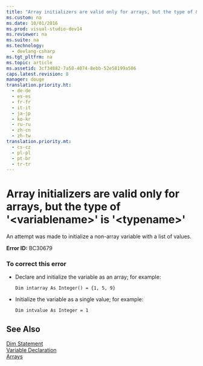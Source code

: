```yaml
---
title: "Array initializers are valid only for arrays, but the type of &#39;&lt;variablename&gt;&#39; is &#39;&lt;typename&gt;&#39;"
ms.custom: na
ms.date: 10/01/2016
ms.prod: visual-studio-dev14
ms.reviewer: na
ms.suite: na
ms.technology: 
  - devlang-csharp
ms.tgt_pltfrm: na
ms.topic: article
ms.assetid: 3cf34882-7a58-4074-8ebb-52e58199a506
caps.latest.revision: 8
manager: douge
translation.priority.ht: 
  - de-de
  - es-es
  - fr-fr
  - it-it
  - ja-jp
  - ko-kr
  - ru-ru
  - zh-cn
  - zh-tw
translation.priority.mt: 
  - cs-cz
  - pl-pl
  - pt-br
  - tr-tr
---
```

# Array initializers are valid only for arrays, but the type of &#39;&lt;variablename&gt;&#39; is &#39;&lt;typename&gt;&#39;
An attempt was made to initialize a non-array variable with a list of values.  
  
 **Error ID:** BC30679  
  
### To correct this error  
  
-   Declare and initialize the variable as an array; for example:  
  
     `Dim intarray As Integer() = {1, 5, 9}`  
  
-   Initialize the variable as a single value; for example:  
  
     `Dim intvalue As Integer = 1`  
  
## See Also  
 [Dim Statement](../Topic/Dim%20Statement%20\(Visual%20Basic\).md)   
 [Variable Declaration](../Topic/Variable%20Declaration%20in%20Visual%20Basic.md)   
 [Arrays](../Topic/Arrays%20in%20Visual%20Basic.md)